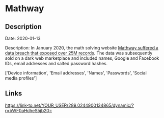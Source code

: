 # Mathway

## Description

Date: 2020-01-13

Description:
In January 2020, the math solving website <a href="https://www.zdnet.com/article/25-million-user-records-leak-online-from-popular-math-app-mathway/" target="_blank" rel="noopener">Mathway suffered a data breach that exposed over 25M records</a>. The data was subsequently sold on a dark web marketplace and included names, Google and Facebook IDs, email addresses and salted password hashes.


['Device information', 'Email addresses', 'Names', 'Passwords', 'Social media profiles']

## Links

https://link-to.net/YOUR_USER/289.0244900134865/dynamic/?r=bWF0aHdheS5jb20=